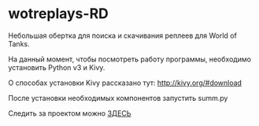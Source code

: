 # wotreplays-RD
Небольшая обертка для поиска и скачивания реплеев для World of Tanks. 

На данный момент, чтобы посмотреть работу программы, необходимо
установить Python v3 и   Kivy.

О способах установки Kivy рассказано тут:
http://kivy.org/#download

После установки необходимых   компонентов запустить summ.py

Следить за проектом можно [ЗДЕСЬ](vk.com/ololocode)
